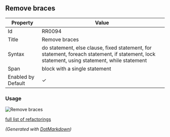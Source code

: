 ## Remove braces

| Property           | Value                                                                                                                                        |
| ------------------ | -------------------------------------------------------------------------------------------------------------------------------------------- |
| Id                 | RR0094                                                                                                                                       |
| Title              | Remove braces                                                                                                                                |
| Syntax             | do statement, else clause, fixed statement, for statement, foreach statement, if statement, lock statement, using statement, while statement |
| Span               | block with a single statement                                                                                                                |
| Enabled by Default | &#x2713;                                                                                                                                     |

### Usage

![Remove braces](../../images/refactorings/RemoveBraces.png)

[full list of refactorings](Refactorings.md)

*\(Generated with [DotMarkdown](http://github.com/JosefPihrt/DotMarkdown)\)*